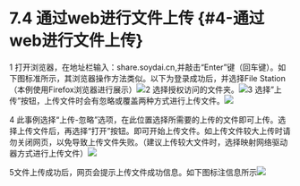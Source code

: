 # 7.4 通过web进行文件上传 {#4-通过web进行文件上传}

1 打开浏览器，在地址栏输入：share.soydai.cn,并敲击“Enter”键（回车键）。如下图标准所示，其浏览器操作方法类似。以下为登录成功后，并选择File Station（本例使用Firefox浏览器进行展示）![](https://ws3.sinaimg.cn/large/006tKfTcly1fj2ydprk06j30wt0jp41m.jpg)2 选择授权访问的文件夹。![](https://ws1.sinaimg.cn/large/006tKfTcly1fj2ye8fskcj30wt0hz0u1.jpg)3 选择”上传”按钮，上传文件时会有忽略或覆盖两种方式进行上传文件。![](https://ws3.sinaimg.cn/large/006tKfTcly1fj2yejqoc7j30wt0jp0v0.jpg)

4 此事例选择“上传-忽略”选项，在此位置选择所需要的上传的文件即可上传。选择上传文件后，再选择“打开”按钮。即可开始上传文件。如上传文件较大上传时请勿关闭网页，以免导致上传文件失败。（建议上传较大文件时，选择映射网络驱动器方式进行上传文件）![](https://ws1.sinaimg.cn/large/006tKfTcly1fj2yeuq70aj30wt0jpjvl.jpg)

5文件上传成功后，网页会提示上传文件成功信息。如下图标注信息所示![](https://ws1.sinaimg.cn/large/006tKfTcly1fj2yf3y94ej30wt0jp42z.jpg)

